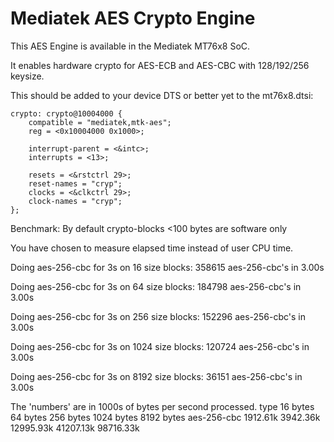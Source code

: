 # Mediatek AES Crypto Engine

This AES Engine is available in the Mediatek MT76x8 SoC.

It enables hardware crypto for AES-ECB and AES-CBC with 128/192/256 keysize.

This should be added to your device DTS or better yet to the mt76x8.dtsi:

	crypto: crypto@10004000 {
		compatible = "mediatek,mtk-aes";
		reg = <0x10004000 0x1000>;

		interrupt-parent = <&intc>;
		interrupts = <13>;

		resets = <&rstctrl 29>;
		reset-names = "cryp";
		clocks = <&clkctrl 29>;
		clock-names = "cryp";
	};

Benchmark: By default crypto-blocks <100 bytes are software only

You have chosen to measure elapsed time instead of user CPU time.

Doing aes-256-cbc for 3s on 16 size blocks: 358615 aes-256-cbc's in 3.00s

Doing aes-256-cbc for 3s on 64 size blocks: 184798 aes-256-cbc's in 3.00s

Doing aes-256-cbc for 3s on 256 size blocks: 152296 aes-256-cbc's in 3.00s

Doing aes-256-cbc for 3s on 1024 size blocks: 120724 aes-256-cbc's in 3.00s

Doing aes-256-cbc for 3s on 8192 size blocks: 36151 aes-256-cbc's in 3.00s

The 'numbers' are in 1000s of bytes per second processed.
type             16 bytes     64 bytes    256 bytes   1024 bytes   8192 bytes
aes-256-cbc       1912.61k     3942.36k    12995.93k    41207.13k    98716.33k

